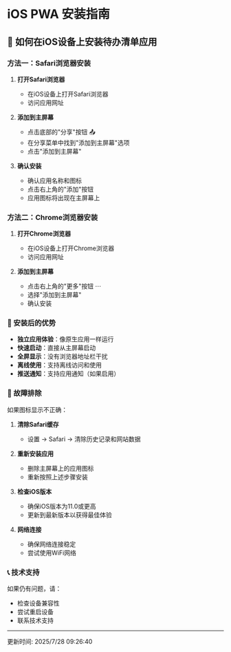 # iOS PWA 安装指南

## 📱 如何在iOS设备上安装待办清单应用

### 方法一：Safari浏览器安装

1. **打开Safari浏览器**
   - 在iOS设备上打开Safari浏览器
   - 访问应用网址

2. **添加到主屏幕**
   - 点击底部的"分享"按钮 📤
   - 在分享菜单中找到"添加到主屏幕"选项
   - 点击"添加到主屏幕"

3. **确认安装**
   - 确认应用名称和图标
   - 点击右上角的"添加"按钮
   - 应用图标将出现在主屏幕上

### 方法二：Chrome浏览器安装

1. **打开Chrome浏览器**
   - 在iOS设备上打开Chrome浏览器
   - 访问应用网址

2. **添加到主屏幕**
   - 点击右上角的"更多"按钮 ⋯
   - 选择"添加到主屏幕"
   - 确认安装

### 🎯 安装后的优势

- **独立应用体验**：像原生应用一样运行
- **快速启动**：直接从主屏幕启动
- **全屏显示**：没有浏览器地址栏干扰
- **离线使用**：支持离线访问和使用
- **推送通知**：支持应用通知（如果启用）

### 🔧 故障排除

如果图标显示不正确：

1. **清除Safari缓存**
   - 设置 → Safari → 清除历史记录和网站数据

2. **重新安装应用**
   - 删除主屏幕上的应用图标
   - 重新按照上述步骤安装

3. **检查iOS版本**
   - 确保iOS版本为11.0或更高
   - 更新到最新版本以获得最佳体验

4. **网络连接**
   - 确保网络连接稳定
   - 尝试使用WiFi网络

### 📞 技术支持

如果仍有问题，请：
- 检查设备兼容性
- 尝试重启设备
- 联系技术支持

---

更新时间: 2025/7/28 09:26:40
